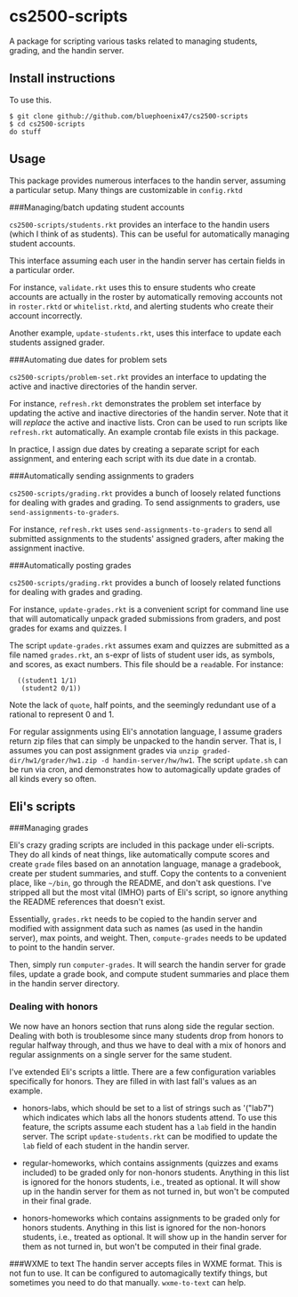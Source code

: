 cs2500-scripts
==============

A package for scripting various tasks related to managing students, grading, and the handin server.

Install instructions
---

To use this.

```
$ git clone github://github.com/bluephoenix47/cs2500-scripts
$ cd cs2500-scripts
do stuff
```

Usage
---

This package provides numerous interfaces to the handin server, assuming
a particular setup. Many things are customizable in `config.rktd`

###Managing/batch updating student accounts

`cs2500-scripts/students.rkt` provides an interface to the handin users
(which I think of as students). This can be useful for automatically
managing student accounts.

This interface assuming each user in the handin server has certain
fields in a particular order.

For instance, `validate.rkt` uses this to ensure students who create
accounts are actually in the roster by automatically removing accounts
not in `roster.rktd` or `whitelist.rktd`, and alerting students who
create their account incorrectly.

Another example, `update-students.rkt`, uses this interface to update
each students assigned grader.

###Automating due dates for problem sets

`cs2500-scripts/problem-set.rkt` provides an interface to updating the
active and inactive directories of the handin server.

For instance, `refresh.rkt` demonstrates the problem set interface by
updating the active and inactive directories of the handin server. Note
that it will *replace* the active and inactive lists. Cron can be
used to run scripts like `refresh.rkt` automatically. An example crontab
file exists in this package.

In practice, I assign due dates by creating a separate script for each
assignment, and entering each script with its due date in a crontab.

###Automatically sending assignments to graders

`cs2500-scripts/grading.rkt` provides a bunch of loosely related
functions for dealing with grades and grading. To send assignments to
graders, use `send-assignments-to-graders`.

For instance, `refresh.rkt` uses `send-assignments-to-graders` to send
all submitted assignments to the students' assigned graders, after
making the assignment inactive.

###Automatically posting grades

`cs2500-scripts/grading.rkt` provides a bunch of loosely related
functions for dealing with grades and grading.

For instance, `update-grades.rkt` is a convenient script for command
line use that will automatically unpack graded submissions from graders,
and post grades for exams and quizzes. I

The script `update-grades.rkt` assumes exam and quizzes are submitted as a
file named `grades.rkt`, an s-expr of lists of student user ids, as
symbols, and scores, as exact numbers.  This file should be a
`read`able. For instance:
```
  ((student1 1/1)
   (student2 0/1))
```

Note the lack of `quote`, half points, and the seemingly redundant
use of a rational to represent 0 and 1.

For regular assignments using Eli's annotation language, I assume
graders return zip files that can simply be unpacked to the handin
server. That is, I assumes you can post assignment grades via `unzip
graded-dir/hw1/grader/hw1.zip -d handin-server/hw/hw1`. The script
`update.sh` can be run via cron, and demonstrates how to automagically
update grades of all kinds every so often.

Eli's scripts
---
###Managing grades

Eli's crazy grading scripts are included in this package under
eli-scripts. They do all kinds of neat things, like automatically
compute scores and
create `grade` files based on an annotation language, manage a
gradebook, create per student summaries, and stuff. Copy the contents
to a convenient place, like `~/bin`, go through the README, and don't
ask questions. I've stripped all but the most vital (IMHO) parts of
Eli's script, so ignore anything the README references that doesn't
exist.

Essentially, `grades.rkt` needs to be copied to the handin server and modified with assignment data such as names (as used in the handin server), max points, and weight. Then, `compute-grades` needs to be updated to point to the handin server.

Then, simply run `computer-grades`. It will search the handin server for
grade files, update a grade book, and compute student summaries and
place them in the handin server directory.

### Dealing with honors
We now have an honors section that runs along side the regular section.
Dealing with both is troublesome since many students drop from honors to
regular halfway through, and thus we have to deal with a mix of
honors and regular assignments on a single server for the same student.

I've extended Eli's scripts a little. There are a few configuration variables specifically for honors. They are filled in with last fall's values as an example.

* honors-labs, which should be set to a list of strings such as '("lab7") which indicates which labs all the honors students attend. To use this feature, the scripts assume each student has a `lab` field in the handin server. The script `update-students.rkt` can be modified to update the `lab` field of each student in the handin server.

* regular-homeworks, which contains assignments (quizzes and exams included) to be graded only for non-honors students. Anything in this list is ignored for the honors students, i.e., treated as optional. It will show up in the handin server for them as not turned in, but won't be computed in their final grade.

* honors-homeworks which contains assignments to be graded only for honors students.  Anything in this list is ignored for the non-honors students, i.e., treated as optional. It will show up in the handin server for them as not turned in, but won't be computed in their final grade.

###WXME to text
The handin server accepts files in WXME format. This is not fun to
use. It can be configured to automagically textify things, but sometimes
you need to do that manually. `wxme-to-text` can help.
